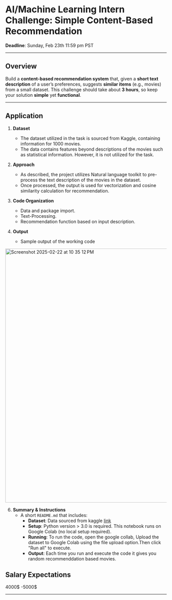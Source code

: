 # AI/Machine Learning Intern Challenge: Simple Content-Based Recommendation

**Deadline**: Sunday, Feb 23th 11:59 pm PST

---

## Overview

Build a **content-based recommendation system** that, given a **short text description** of a user’s preferences, suggests **similar items** (e.g., movies) from a small dataset. This challenge should take about **3 hours**, so keep your solution **simple** yet **functional**.

---

## Application

1. **Dataset**  
   - The dataset utilized in the task is sourced from Kaggle, containing information for 1000 movies.
   - The data contains features beyond descriptions of the movies such as statistical information. However, it is not utilized for the task.

2. **Approach**  
   - As described, the project utilizes Natural language toolkit to pre-process the text description of the movies in the dataset.
   - Once processed, the output is used for vectorization and cosine similarity calculation for recommendation.

3. **Code Organization**  
   - Data and package import.
   - Text-Processing.
   - Recommendation function based on input description.

4. **Output**
   - Sample output of the working code

<img width="793" alt="Screenshot 2025-02-22 at 10 35 12 PM" src="https://github.com/user-attachments/assets/3e70261d-4d45-4314-8372-1ad5190e7a33" />

 
6. **Summary & Instructions**  
   - A short `README.md` that includes:
     - **Dataset**: Data sourced from kaggle [link](https://www.kaggle.com/datasets/inductiveanks/top-1000-imdb-movies-dataset)
     - **Setup**: Python version > 3.0 is required. This notebook runs on Google Colab (no local setup required). 
     - **Running**: To run the code, open the google collab, Upload the dataset to Google Colab using the file upload option.Then click  "Run all" to execute.
     - **Output**: Each time you run and execute the code it gives you random recommenddation based movies.
    
     
## **Salary Expectations**
4000$ -5000$

---
